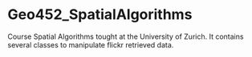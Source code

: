 Geo452_SpatialAlgorithms
========================
Course Spatial Algorithms 
tought at the University of Zurich. 
It contains several classes to
manipulate flickr retrieved data.